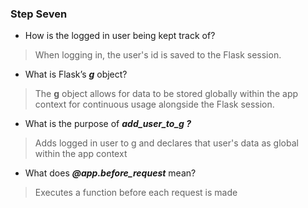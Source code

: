 ﻿### Step Seven

-   How is the logged in user being kept track of?
>When logging in, the user's id is saved to the Flask session.
-   What is Flask’s _**g**_ object?
> The **g** object allows for data to be stored globally within the app context for continuous usage alongside the Flask session.
-   What is the purpose of _**add_user_to_g ?**_
> Adds logged in user to g and declares that user's data as global within the app context
-   What does _**@app.before_request**_ mean?
> Executes a function before each request is made
